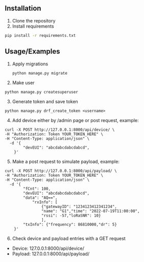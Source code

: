 


## Installation

1. Clone the repository
2. Install requirements
```bash
pip install -r requirements.txt
```




    
## Usage/Examples
1. Apply migrations
   ```
   python manage.py migrate
   ```
2. Make user
```
python manage.py createsuperuser 
```
3. Generate token and save token
```
python manage.py drf_create_token <username>
```
4. Add device either by /admin page or post request, example:
```
curl -X POST http://127.0.0.1:8000/api/device/ \
-H "Authorization: Token YOUR_TOKEN_HERE" \
-H "Content-Type: application/json" \
  -d '{ 
        "devEUI": "abcdabcdabcdabcd", 
    }' 
```
5. Make a post request to simulate payload, example:
```
curl -X POST http://127.0.0.1:8000/api/payload/ \
-H "Authorization: Token YOUR_TOKEN_HERE" \
-H "Content-Type: application/json" \
  -d '{ 
        "fCnt": 100, 
        "devEUI": "abcdabcdabcdabcd", 
        "data": "AQ==", 
            "rxInfo": [ 
                {"gatewayID": "1234123412341234", 
                "name": "G1","time": "2022-07-19T11:00:00", 
                "rssi": -57,"loRaSNR": 10} 
                ], 
        "txInfo": {"frequency": 86810000,"dr": 5} 
    }' 

```
6. Check device and payload entries with a GET request
- Device: 127.0.0.1:8000/api/device/ 
- Payload: 127.0.0.1:8000/api/payload/
